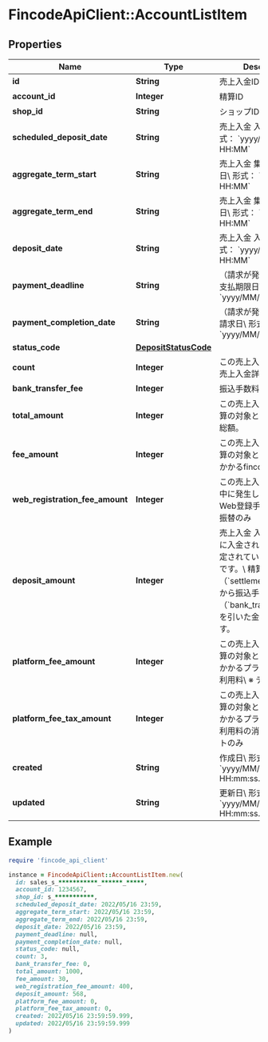 # FincodeApiClient::AccountListItem

## Properties

| Name | Type | Description | Notes |
| ---- | ---- | ----------- | ----- |
| **id** | **String** | 売上入金ID  | [optional] |
| **account_id** | **Integer** | 精算ID  | [optional] |
| **shop_id** | **String** | ショップID  | [optional] |
| **scheduled_deposit_date** | **String** | 売上入金 入金予定日\\ 形式： &#x60;yyyy/MM/dd HH:MM&#x60;  | [optional] |
| **aggregate_term_start** | **String** | 売上入金 集計期間の開始日\\ 形式： &#x60;yyyy/MM/dd HH:MM&#x60;  | [optional] |
| **aggregate_term_end** | **String** | 売上入金 集計期間の終了日\\ 形式： &#x60;yyyy/MM/dd HH:MM&#x60;  | [optional] |
| **deposit_date** | **String** | 売上入金 入金実績日\\ 形式： &#x60;yyyy/MM/dd HH:MM&#x60;  | [optional] |
| **payment_deadline** | **String** | （請求が発生した場合）支払期限日\\ 形式： &#x60;yyyy/MM/dd HH:MM&#x60;  | [optional] |
| **payment_completion_date** | **String** | （請求が発生した場合）請求日\\ 形式： &#x60;yyyy/MM/dd HH:MM&#x60;  | [optional] |
| **status_code** | [**DepositStatusCode**](DepositStatusCode.md) |  | [optional] |
| **count** | **Integer** | この売上入金に含まれる売上入金詳細の件数  | [optional] |
| **bank_transfer_fee** | **Integer** | 振込手数料  | [optional] |
| **total_amount** | **Integer** | この売上入金において精算の対象となった取引の総額。  | [optional] |
| **fee_amount** | **Integer** | この売上入金において精算の対象となった取引にかかるfincodeへの手数料  | [optional] |
| **web_registration_fee_amount** | **Integer** | この売上入金の精算期間中に発生した振替口座のWeb登録手数料\\ ※ 口座振替のみ  | [optional] |
| **deposit_amount** | **Integer** | 売上入金 入金額  ショップに入金される（入金が予定されている）売上金額です。\\ 精算金額（&#x60;settlement_amount&#x60;）から振込手数料（&#x60;bank_transfer_fee&#x60;）を引いた金額に一致します。  | [optional] |
| **platform_fee_amount** | **Integer** | この売上入金において精算の対象となった取引にかかるプラットフォーム利用料\\ ※ テナントのみ  | [optional] |
| **platform_fee_tax_amount** | **Integer** | この売上入金において精算の対象となった取引にかかるプラットフォーム利用料の消費税\\ ※ テナントのみ  | [optional] |
| **created** | **String** | 作成日\\ 形式：&#x60;yyyy/MM/dd HH:mm:ss.SSS&#x60;  | [optional] |
| **updated** | **String** | 更新日\\ 形式：&#x60;yyyy/MM/dd HH:mm:ss.SSS&#x60;  | [optional] |

## Example

```ruby
require 'fincode_api_client'

instance = FincodeApiClient::AccountListItem.new(
  id: sales_s_***********_******_*****,
  account_id: 1234567,
  shop_id: s_***********,
  scheduled_deposit_date: 2022/05/16 23:59,
  aggregate_term_start: 2022/05/16 23:59,
  aggregate_term_end: 2022/05/16 23:59,
  deposit_date: 2022/05/16 23:59,
  payment_deadline: null,
  payment_completion_date: null,
  status_code: null,
  count: 3,
  bank_transfer_fee: 0,
  total_amount: 1000,
  fee_amount: 30,
  web_registration_fee_amount: 400,
  deposit_amount: 568,
  platform_fee_amount: 0,
  platform_fee_tax_amount: 0,
  created: 2022/05/16 23:59:59.999,
  updated: 2022/05/16 23:59:59.999
)
```

